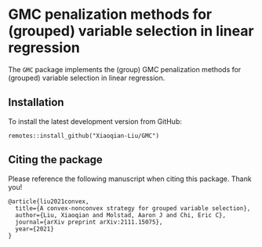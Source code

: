 # GMC penalization methods for (grouped) variable selection in linear regression

The `GMC` package implements the (group) GMC penalization methods for (grouped) variable selection in linear regression.

## Installation

To install the latest development version from GitHub:

```{r}
remotes::install_github("Xiaoqian-Liu/GMC")
```

## Citing the package

Please reference the following manuscript when citing this package.  Thank you!

```
@article{liu2021convex,
  title={A convex-nonconvex strategy for grouped variable selection},
  author={Liu, Xiaoqian and Molstad, Aaron J and Chi, Eric C},
  journal={arXiv preprint arXiv:2111.15075},
  year={2021}
}
```
